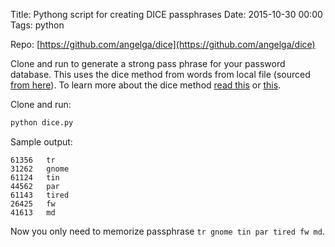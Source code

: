 Title: Pythong script for creating DICE passphrases
Date: 2015-10-30 00:00
Tags: python

Repo: [https://github.com/angelga/dice](https://github.com/angelga/dice)

Clone and run to generate a strong pass phrase for your password database. This uses the dice method from words from local file (sourced [from here](http://world.std.com/~reinhold/diceware.wordlist.asc)). To learn more about the dice method [read this](https://theintercept.com/2015/03/26/passphrases-can-memorize-attackers-cant-guess/) or [this](http://world.std.com/~reinhold/diceware.html).

Clone and run:
```bash
python dice.py
```

Sample output:
```
61356   tr
31262   gnome
61124   tin
44562   par
61143   tired
26425   fw
41613   md
```

Now you only need to memorize passphrase `tr gnome tin par tired fw md`.